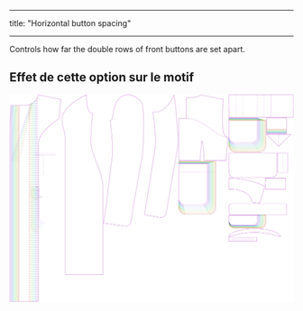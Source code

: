 - - -
title: "Horizontal button spacing"
- - -

Controls how far the double rows of front buttons are set apart.

## Effet de cette option sur le motif

![Cette image montre l'effet de cette option en superposant plusieurs variantes qui ont une valeur différente pour cette option](carlita_buttonspacinghorizontal_sample.svg "Effet de cette option sur le modèle")

